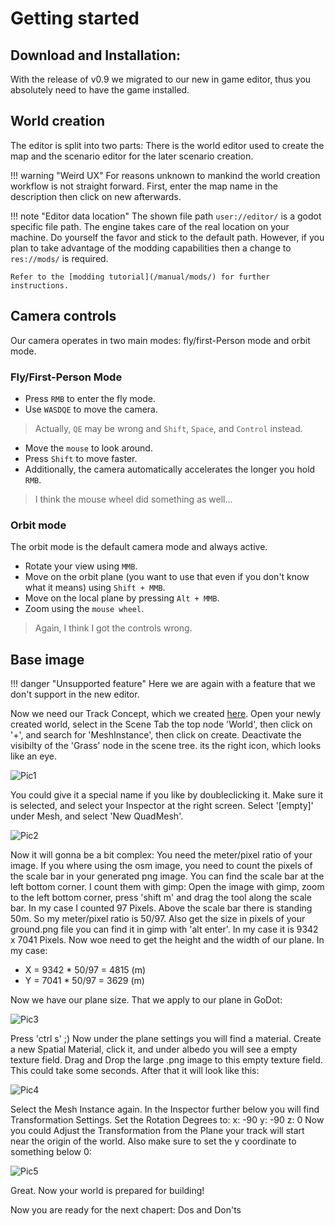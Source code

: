 # Getting started

## Download and Installation:

With the release of v0.9 we migrated to our new in game editor, thus you absolutely need to have the game installed.


## World creation

The editor is split into two parts: There is the world editor used to create the map and the scenario editor for the later scenario creation.

!!! warning "Weird UX"
    For reasons unknown to mankind the world creation workflow is not straight forward. First, enter the map name in the description then click on new afterwards.

!!! note "Editor data location"
    The shown file path `user://editor/` is a godot specific file path. The engine takes care of the real location on your machine. Do yourself the favor and stick to the default path. However, if you plan to take advantage of the modding capabilities then a change to `res://mods/` is required.

    Refer to the [modding tutorial](/manual/mods/) for further instructions.

## Camera controls

Our camera operates in two main modes: fly/first-Person mode and orbit mode.

### Fly/First-Person Mode

* Press `RMB` to enter the fly mode.
* Use `WASDQE` to move the camera.
> Actually, `QE` may be wrong and `Shift`, `Space`, and `Control` instead.
* Move the `mouse` to look around.
* Press `Shift` to move faster.
* Additionally, the camera automatically accelerates the longer you hold `RMB`.

> I think the mouse wheel did something as well...

### Orbit mode

The orbit mode is the default camera mode and always active.

* Rotate your view using `MMB`.
* Move on the orbit plane (you want to use that even if you don't know what it means) using `Shift + MMB`.
* Move on the local plane by pressing `Alt + MMB`.
* Zoom using the `mouse wheel`.

> Again, I think I got the controls wrong.

## Base image

!!! danger "Unsupported feature"
    Here we are again with a feature that we don't support in the new editor. 

Now we need our Track Concept, which we created [here](https://github.com/Jean28518/Libre-TrainSim/wiki/General-Track-Concept). Open your newly created world, select in the Scene Tab the top node 'World', then click on '+', and search for 'MeshInstance', then click on create. Deactivate the visibilty of the 'Grass' node in the scene tree. its the right icon, which looks like an eye.

![Pic1](https://github.com/Jean28518/Libre-TrainSim/blob/master/Documentation/Images/CreateNewNodeInWorld.png)

 You could give it a special name if you like by doubleclicking it. Make sure it is selected, and select your Inspector at the right screen.  Select '[empty]' under Mesh, and select 'New QuadMesh'.

![Pic2](https://github.com/Jean28518/Libre-TrainSim/blob/master/Documentation/Images/GroundAddingPlane.png)

Now it will gonna be a bit complex:
You need the meter/pixel ratio of your image. If you where using the osm image, you need to count the pixels of the scale bar in your generated png image. You can find the scale bar at the left bottom corner. I count them with gimp: Open the image with gimp, zoom to the left bottom corner, press 'shift m' and drag the tool along the scale bar. In my case I counted 97 Pixels. Above the scale bar there is standing 50m. So my meter/pixel ratio is 50/97.
Also get the size in pixels of your ground.png file you can find it in gimp with 'alt enter'. In my case it is 9342 x 7041 Pixels.
Now woe need to get the height and the width of our plane.
In my case:
- X = 9342 * 50/97 = 4815 (m)
- Y = 7041 * 50/97 = 3629 (m)

Now we have our plane size. That we apply to our plane in GoDot: 

![Pic3](https://github.com/Jean28518/Libre-TrainSim/blob/master/Documentation/Images/MapPlaneSize.png)

Press 'ctrl s' ;) Now under the plane settings you will find a material. Create a new Spatial Material, click it, and under albedo you will see a empty texture field. Drag and Drop the large .png image to this empty texture field. This could take some seconds.
After that it will look like this:

![Pic4](https://github.com/Jean28518/Libre-TrainSim/blob/master/Documentation/Images/AfterAddingMapGround.png)

Select the Mesh Instance again. In the Inspector further below you will find Transformation Settings. Set the Rotation Degrees to: x: -90 y: -90 z: 0
Now you could Adjust the Transformation from the Plane your track will start near the origin of the world. Also make sure to set the y coordinate to something below 0:

![Pic5](https://github.com/Jean28518/Libre-TrainSim/blob/master/Documentation/Images/MapPlaneTransformation.png)

Great. Now your world is prepared for building!

Now you are ready for the next chapert: Dos and Don'ts